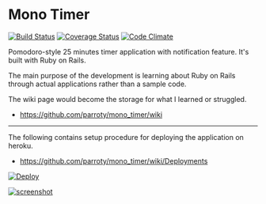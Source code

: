 # Mono Timer

[![Build Status](http://img.shields.io/travis/parroty/mono_timer.svg)][travis]
[![Coverage Status](http://img.shields.io/coveralls/parroty/mono_timer.svg)][coveralls]
[![Code Climate](http://img.shields.io/codeclimate/github/parroty/mono_timer.svg)][codeclimate]

[travis]: https://travis-ci.org/parroty/mono_timer
[coveralls]: https://coveralls.io/r/parroty/mono_timer
[codeclimate]: https://codeclimate.com/github/parroty/mono_timer

Pomodoro-style 25 minutes timer application with notification feature. It's built with Ruby on Rails.

The main purpose of the development is learning about Ruby on Rails through actual applications rather than a sample code.

The wiki page would become the storage for what I learned or struggled.
- https://github.com/parroty/mono_timer/wiki

-----
The following contains setup procedure for deploying the application on heroku.
- https://github.com/parroty/mono_timer/wiki/Deployments

[![Deploy](https://www.herokucdn.com/deploy/button.png)](https://heroku.com/deploy)

[![screenshot](https://gist.githubusercontent.com/parroty/624e44790cf7e35b22f7/raw/a6c10c8a3ac43b45cdb46eb514fe36126a0c6ba3/mono_timer.png)](https://github.com/parroty/mono_timer)
